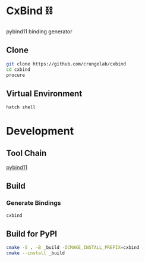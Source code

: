# CxBind :chains:

pybind11 binding generator


## Clone
```bash
git clone https://github.com/crungelab/cxbind
cd cxbind
procure
```

## Virtual Environment
```bash
hatch shell
```

# Development

## Tool Chain

[pybind11](https://github.com/pybind/pybind11)

## Build

### Generate Bindings
```bash
cxbind
```

## Build for PyPI
```bash
cmake -S . -B _build -DCMAKE_INSTALL_PREFIX=cxbind
cmake --install _build
```